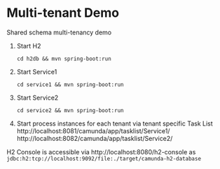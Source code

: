 # Multi-tenant Demo

Shared schema multi-tenancy demo

1. Start H2
   ```
   cd h2db && mvn spring-boot:run
   ```
1. Start Service1
   ```
   cd service1 && mvn spring-boot:run
   ```
1. Start Service2
   ```
   cd service2 && mvn spring-boot:run
   ```
1. Start process instances for each tenant via tenant specific Task List
   http://localhost:8081/camunda/app/tasklist/Service1/
   http://localhost:8082/camunda/app/tasklist/Service2/

H2 Console is accessible via http://localhost:8080/h2-console as `jdbc:h2:tcp://localhost:9092/file:./target/camunda-h2-database`

